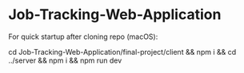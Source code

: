# Job-Tracking-Web-Application

For quick startup after cloning repo (macOS):

cd Job-Tracking-Web-Application/final-project/client && npm i && cd ../server && npm i && npm run dev
